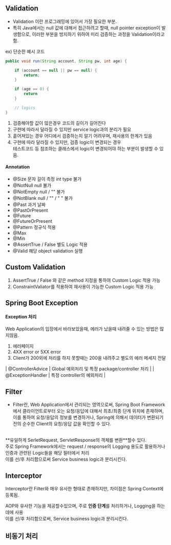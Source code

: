 
## Validation

- Validation 이란 프로그래밍에 있어서 가장 필요한 부분.
- 특히 Java에서는 null 값에 대해서 접근하려고 할때, null pointer exception이 발생함으로, 이러한 부분을 방지하기 위하여 미리 검증하는 과정을 Validation이라고 함.


ex) 단순한 예시 코드

```java
public void run(String account, String pw, int age) {

    if (account == null || pw == null) {
        return;
    }

    if (age == 0) {
        return
    }

    // logics
}
```


1. 검증해야할 값이 많은경우 코드의 길이가 길어진다
2. 구현에 따라서 달라질 수 있지만 service logic과의 분리가 필요
3. 흩어져있는 경우 어디에서 검증하는지 알기 어려우며, 재사용의 한계가 있음
4. 구현에 따라 달라질 수 있지만, 검증 logic이 변경되는 경우<br>테스트코드 등 참조하는 클래스에서 logic이 변경되어야 하는 부분이 발생할 수 있음.

#### Annotation

+ @Size                 문자 길이 측정              int type 불가
+ @NotNull              null 불가
+ @NotEmpty             null / "" 불가
+ @NotBlank             null / "" / " " 불가
+ @Past                 과거 날짜
+ @PastOrPresent
+ @Future
+ @FutureOrPresent
+ @Pattern              정규식 적용
+ @Max
+ @Min
+ @AssertTrue / False   별도 Logic 적용
+ @Valid                해당 object validation 실행



## Custom Validation

1. AssertTrue / False 와 같은 method 지정을 통하여 Custom Logic 적용 가능
2. ConstraintValiator를 적용하여 재사용이 가능한 Custom Logic 적용 가능



## Spring Boot Exception

#### Exception 처리
Web Application의 입장에서 바라보았을때, 에러가 났을때 내려줄 수 있는 방법은 많지않음.

1. 에러페이지
2. 4XX error or 5XX error
3. Client가 200외에 처리를 하지 못할때는 200을 내려주고 별도의 에러 메세지 전달


| @ControllerAdvice | Global 예외처리 및 특정 package/controller 처리 |
| @ExceptionHandler | 특정 controller의 예외처리 |



## Filter

- Filter란, Web Application에서 관리되는 영역으로써, Spring Boot Framework에서 클라이언트로부터 오는 요청/응답에 대해서 최초/최종 단계 위치에 존재하며,
이를 통하여 요청/응답의 정보를 변경하거나, Spring에 의해서 데이터가 변환되기 전의 순수한 Client의 요청/응답 값을 확인할 수 있다.
<br>
**유일하게 SerletRequest, ServletResponse의 객체를 변환**할수 있다.
<br>
주로 Spring Framework에서는 request / response의 Logging 용도로 활용하거나 인증과 관련된 Logic들을 해당 필터에서 처리
<br>
이를 선/후 처리함으로써 Service business logic과 분리시킨다.




## Interceptor

Interceptor란 Filter와 매우 유사한 형태로 존재하지만, 차이점은 Spring Context에 등록됨.

AOP와 유사한 기능을 제공할수있으며, 주로 **인증 단계**를 처리하거나, Logging을 하는데에 사용
<br>
이를 선/후 처리함으로써, Service business logic과 분리시킨다.




## 비동기 처리


